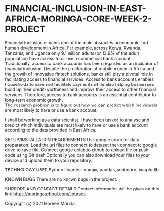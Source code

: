 # FINANCIAL-INCLUSION-IN-EAST-AFRICA-MORINGA-CORE-WEEK-2-PROJECT
Financial Inclusion remains one of the main obstacles to economic and human development in Africa.
For example, across Kenya, Rwanda, Tanzania, and Uganda only 9.1 million adults (or 13.9% of the adult population) have access to or use a commercial bank account.  
Traditionally, access to bank accounts has been regarded as an indicator of financial inclusion. 
Despite the proliferation of mobile money in Africa and the growth of innovative fintech solutions, banks still play a pivotal role in facilitating access to financial services. 
Access to bank accounts enables households to save and facilitate payments while also helping businesses build up their credit-worthiness and improve their access to other financial services. 
Therefore, access to bank accounts is an essential contributor to long-term economic growth.  
The research problem is to figure out how we can predict which individuals are most likely to have or use a bank account.

I shall be working as a data scientist. I have been tasked to analyse and predict which individuals are most likely to have or use a bank account according to the data provided in East Africa.

SETUP/INSTALLATION REQUIREMENTS Use google colab for data preparation, Load the url files to connect to dataset then connect to google drive to save file. Connect google colab to github to upload file or push code using Git bash Optionally you can also download your files to your device and upload them to your repository.

TECHNOLOGY USED Python libraries- numpy, pandas, seaboorn, matplotlib

KNOWN BUGS There are no known bugs in the project.

SUPPORT AND CONTACT DETAILS Contact Information will be given on this link https://moringaschool.com/courses

Copyright (c) 2021 Moreen Maruta.
